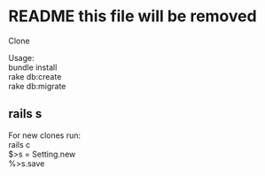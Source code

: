 # README this file will be removed

Clone  

Usage:  
bundle install  
rake db:create  
rake db:migrate  

rails s  
--------------------------  
For new clones run:  
rails c  
$>s = Setting.new  
%>s.save  
